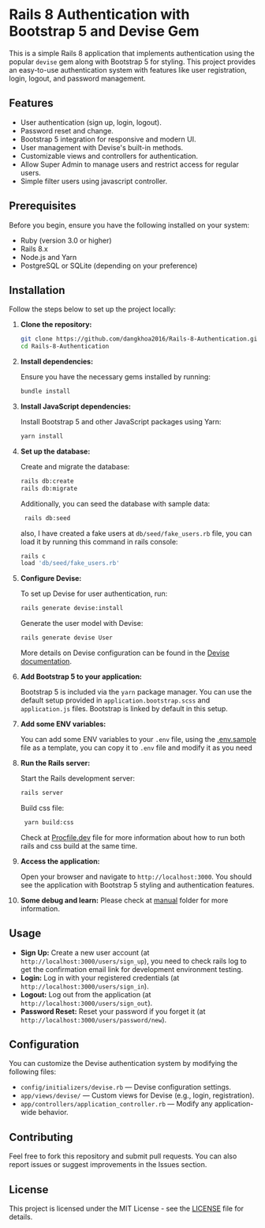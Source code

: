 
# Rails 8 Authentication with Bootstrap 5 and Devise Gem

This is a simple Rails 8 application that implements authentication using the popular `devise` gem along with Bootstrap 5 for styling. This project provides an easy-to-use authentication system with features like user registration, login, logout, and password management.

## Features

- User authentication (sign up, login, logout).
- Password reset and change.
- Bootstrap 5 integration for responsive and modern UI.
- User management with Devise's built-in methods.
- Customizable views and controllers for authentication.
- Allow Super Admin to manage users and restrict access for regular users.
- Simple filter users using javascript controller.

## Prerequisites

Before you begin, ensure you have the following installed on your system:

- Ruby (version 3.0 or higher)
- Rails 8.x
- Node.js and Yarn
- PostgreSQL or SQLite (depending on your preference)

## Installation

Follow the steps below to set up the project locally:

1. **Clone the repository:**

   ```bash
   git clone https://github.com/dangkhoa2016/Rails-8-Authentication.git
   cd Rails-8-Authentication
   ```

2. **Install dependencies:**

   Ensure you have the necessary gems installed by running:

   ```bash
   bundle install
   ```

3. **Install JavaScript dependencies:**

   Install Bootstrap 5 and other JavaScript packages using Yarn:

   ```bash
   yarn install
   ```

4. **Set up the database:**

   Create and migrate the database:

   ```bash
   rails db:create
   rails db:migrate
   ```

   Additionally, you can seed the database with sample data:

   ```bash
    rails db:seed
    ```

    also, I have created a fake users at `db/seed/fake_users.rb` file, you can load it by running this command in rails console:

    ```bash
    rails c
    load 'db/seed/fake_users.rb'
    ```

5. **Configure Devise:**

   To set up Devise for user authentication, run:

   ```bash
   rails generate devise:install
   ```

   Generate the user model with Devise:

   ```bash
   rails generate devise User
   ```

   More details on Devise configuration can be found in the [Devise documentation](https://github.com/heartcombo/devise).

6. **Add Bootstrap 5 to your application:**

   Bootstrap 5 is included via the `yarn` package manager. You can use the default setup provided in `application.bootstrap.scss` and `application.js` files. Bootstrap is linked by default in this setup.

7. **Add some ENV variables:**

   You can add some ENV variables to your `.env` file, using the [.env.sample](.env.sample) file as a template, you can copy it to `.env` file and modify it as you need


8. **Run the Rails server:**

   Start the Rails development server:

   ```bash
   rails server
   ```

   Build css file:

   ```bash
    yarn build:css
    ```

    Check at [Procfile.dev](Procfile.dev) file for more information about how to run both rails and css build at the same time.

9. **Access the application:**

   Open your browser and navigate to `http://localhost:3000`. You should see the application with Bootstrap 5 styling and authentication features.

10. **Some debug and learn:**
    Please check at [manual](manual) folder for more information.

## Usage

- **Sign Up:** Create a new user account (at `http://localhost:3000/users/sign_up`), you need to check rails log to get the confirmation email link for development environment testing.
- **Login:** Log in with your registered credentials (at `http://localhost:3000/users/sign_in`).
- **Logout:** Log out from the application (at `http://localhost:3000/users/sign_out`).
- **Password Reset:** Reset your password if you forget it (at `http://localhost:3000/users/password/new`).

## Configuration

You can customize the Devise authentication system by modifying the following files:

- `config/initializers/devise.rb` — Devise configuration settings.
- `app/views/devise/` — Custom views for Devise (e.g., login, registration).
- `app/controllers/application_controller.rb` — Modify any application-wide behavior.

## Contributing

Feel free to fork this repository and submit pull requests. You can also report issues or suggest improvements in the Issues section.

## License

This project is licensed under the MIT License - see the [LICENSE](LICENSE) file for details.

